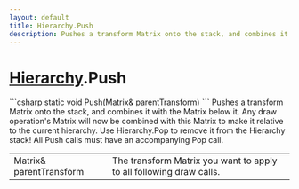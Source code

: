 ```yaml
---
layout: default
title: Hierarchy.Push
description: Pushes a transform Matrix onto the stack, and combines it with the Matrix below it. Any draw operation's Matrix will now be combined with this Matrix to make it relative to the current hierarchy. Use Hierarchy.Pop to remove it from the Hierarchy stack! All Push calls must have an accompanying Pop call.
---
```

# [Hierarchy]({{site.url}}/Pages/Reference/Hierarchy.html).Push

<div class='signature' markdown='1'>
```csharp
static void Push(Matrix& parentTransform)
```
Pushes a transform Matrix onto the stack, and combines
it with the Matrix below it. Any draw operation's Matrix will now
be combined with this Matrix to make it relative to the current
hierarchy. Use Hierarchy.Pop to remove it from the Hierarchy
stack! All Push calls must have an accompanying Pop call.
</div>

|  |  |
|--|--|
|Matrix& parentTransform|The transform Matrix you want to              apply to all following draw calls.|





